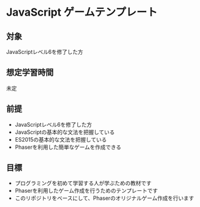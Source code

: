 # JavaScript ゲームテンプレート
## 対象
JavaScriptレベル6を修了した方

## 想定学習時間
未定

## 前提
* JavaScriptレベル6を修了した方
* JavaScriptの基本的な文法を把握している
* ES2015の基本的な文法を把握している
* Phaserを利用した簡単なゲームを作成できる

## 目標
* プログラミングを初めて学習する人が学ぶための教材です
* Phaserを利用したゲーム作成を行うためのテンプレートです
* このリポジトリをベースにして、Phaserのオリジナルゲーム作成を行います
